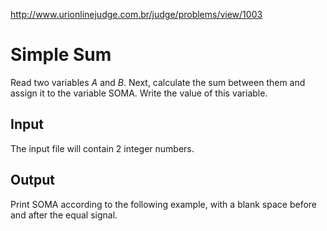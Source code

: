http://www.urionlinejudge.com.br/judge/problems/view/1003

# Simple Sum

Read two variables $A$ and $B$. Next, calculate the sum between
them and assign it to the variable SOMA. Write the value of this variable.

## Input

The input file will contain 2 integer numbers.

## Output

Print SOMA according to the following example, with a blank space before
and after the equal signal.

